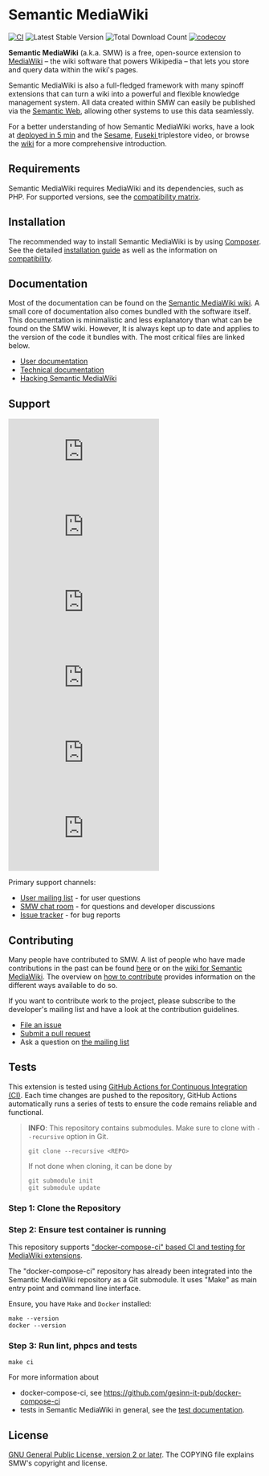 # Semantic MediaWiki

[![CI](https://github.com/SemanticMediaWiki/SemanticMediaWiki/actions/workflows/main.yml/badge.svg)](https://github.com/SemanticMediaWiki/SemanticMediaWiki/actions/workflows/main.yml)
![Latest Stable Version](https://img.shields.io/packagist/v/mediawiki/semantic-media-wiki.svg)
![Total Download Count](https://img.shields.io/packagist/dt/mediawiki/semantic-media-wiki.svg)
[![codecov](https://codecov.io/gh/SemanticMediaWiki/SemanticMediaWiki/graph/badge.svg?token=yl1GVLwRwo)](https://codecov.io/gh/SemanticMediaWiki/SemanticMediaWiki)

**Semantic MediaWiki** (a.k.a. SMW) is a free, open-source extension to [MediaWiki](https://www.semantic-mediawiki.org/wiki/MediaWiki) – the wiki software that
powers Wikipedia – that lets you store and query data within the wiki's pages.

Semantic MediaWiki is also a full-fledged framework with
many spinoff extensions that can turn a wiki into a powerful and flexible
knowledge management system. All data created within SMW can easily be
published via the [Semantic Web](https://www.semantic-mediawiki.org/wiki/Semantic_Web),
allowing other systems to use this data seamlessly.

For a better understanding of how Semantic MediaWiki works, have a look at [deployed in 5 min](https://vimeo.com/82255034)
and the [Sesame](https://vimeo.com/126392433), [Fuseki ](https://vimeo.com/118614078) triplestore video, or
browse the [wiki](https://www.semantic-mediawiki.org) for a more comprehensive introduction.

## Requirements

Semantic MediaWiki requires MediaWiki and its dependencies, such as PHP. For supported versions,
see the [compatibility matrix](docs/COMPATIBILITY.md).

## Installation

The recommended way to install Semantic MediaWiki is by using [Composer][composer]. See the detailed
[installation guide](docs/INSTALL.md) as well as the information on [compatibility](docs/COMPATIBILITY.md).

## Documentation

Most of the documentation can be found on the [Semantic MediaWiki wiki](https://www.semantic-mediawiki.org).
A small core of documentation also comes bundled with the software itself. This documentation is minimalistic
and less explanatory than what can be found on the SMW wiki. However, It is always kept up to date and applies
to the version of the code it bundles with. The most critical files are linked below.

* [User documentation](docs/README.md)
* [Technical documentation](docs/technical/README.md)
* [Hacking Semantic MediaWiki](docs/architecture/README.md)

## Support

[![Chatroom](https://www.semantic-mediawiki.org/w/thumb.php?f=Comment-alt-solid.svg&width=35)](https://www.semantic-mediawiki.org/wiki/Semantic_MediaWiki_chatroom)
[![Twitter](https://www.semantic-mediawiki.org/w/thumb.php?f=Twitter-square.svg&width=35)](https://twitter.com/#!/semanticmw)
[![Facebook](https://www.semantic-mediawiki.org/w/thumb.php?f=Facebook-square.svg&width=35)](https://www.facebook.com/pages/Semantic-MediaWiki/160459700707245)
[![LinkedIn](https://www.semantic-mediawiki.org/w/thumb.php?f=LinkedIn-square.svg&width=35)]([https://twitter.com/#!/semanticmw](https://www.linkedin.com/groups/2482811/))
[![YouTube](https://www.semantic-mediawiki.org/w/thumb.php?f=Youtube-square.svg&width=35)](https://www.youtube.com/c/semanticmediawiki)
[![Mailing lists](https://www.semantic-mediawiki.org/w/thumb.php?f=Envelope-square.svg&width=35)](https://www.semantic-mediawiki.org/wiki/Semantic_MediaWiki_mailing_lists)

Primary support channels:

* [User mailing list](https://sourceforge.net/projects/semediawiki/lists/semediawiki-user) - for user questions
* [SMW chat room](https://www.semantic-mediawiki.org/wiki/Semantic_MediaWiki_chatroom) - for questions and developer discussions
* [Issue tracker](https://github.com/SemanticMediaWiki/SemanticMediaWiki/issues) - for bug reports

## Contributing

Many people have contributed to SMW. A list of people who have made contributions in the past can
be found [here][contributors] or on the [wiki for Semantic MediaWiki](https://www.semantic-mediawiki.org/wiki/Help:SMW_Project#Contributors).
The overview on [how to contribute](https://github.com/SemanticMediaWiki/SemanticMediaWiki/blob/master/docs/CONTRIBUTING.md)
provides information on the different ways available to do so.

If you want to contribute work to the project, please subscribe to the developer's mailing list and
have a look at the contribution guidelines.

* [File an issue](https://github.com/SemanticMediaWiki/SemanticMediaWiki/issues)
* [Submit a pull request](https://github.com/SemanticMediaWiki/SemanticMediaWiki/pulls)
* Ask a question on [the mailing list](https://www.semantic-mediawiki.org/wiki/Mailing_list)

## Tests

This extension is tested using [GitHub Actions for Continuous Integration (CI)](https://github.com/SemanticMediaWiki/SemanticMediaWiki/actions). Each time changes are pushed to the repository, GitHub Actions automatically runs a series of tests to ensure the code remains reliable and functional.

> **INFO**:
> This repository contains submodules. Make sure to clone with `--recursive` option in Git.
>
> ```
> git clone --recursive <REPO>
> ```
> 
> If not done when cloning, it can be done by
>
> ```
> git submodule init
> git submodule update
> ```

### Step 1: Clone the Repository

### Step 2: Ensure test container is running
This repository supports ["docker-compose-ci" based CI and testing for MediaWiki extensions](https://github.com/gesinn-it-pub/docker-compose-ci).

The "docker-compose-ci" repository has already been integrated into the Semantic MediaWiki repository as a Git submodule. It uses "Make" as main entry point and command line interface.

Ensure, you have `Make` and `Docker` installed:
```
make --version
docker --version
```

### Step 3: Run lint, phpcs and tests

```
make ci
```

For more information about
- docker-compose-ci, see https://github.com/gesinn-it-pub/docker-compose-ci
- tests in Semantic MediaWiki in general, see the [test documentation](/tests/README.md#running-tests).

## License

[GNU General Public License, version 2 or later][gpl-licence]. The COPYING file explains SMW's copyright and license.

[contributors]: https://github.com/SemanticMediaWiki/SemanticMediaWiki/graphs/contributors
[travis]: https://travis-ci.org/SemanticMediaWiki/SemanticMediaWiki
[mw-testing]: https://www.mediawiki.org/wiki/Manual:PHP_unit_testing
[gpl-licence]: https://www.gnu.org/copyleft/gpl.html
[composer]: https://getcomposer.org/
[smw-installation]: https://www.semantic-mediawiki.org/wiki/Help:Installation
